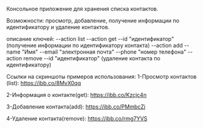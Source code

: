 Консольное приложение для хранения списка контактов.

Возможности: просмотр, добавление, получение информации по идентификатору и удаление контактов.

описание ключей:
--action list
--action get --id "идентификатор" (получение информации по идентификатору контакта)
--action add --name "Имя" --email "электронная почта" --phone "номер телефона"
--action remove --id "идентификатор" (удаление контакта по идентификатору)


Ссылки на скриншоты примеров использования:
1-Просмотр контактов (list):
https://ibb.co/8MvX0qq

2-Информация о контакте(get):
https://ibb.co/Kzcjc4n

3-Добавление контакта(add):
https://ibb.co/PMmbcZj

4-Удаление контакта(remove):
https://ibb.co/rmg7YVS